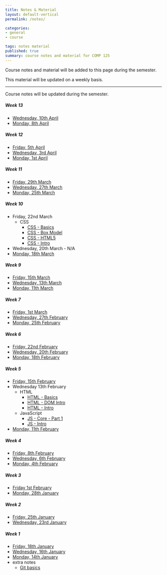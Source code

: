 ```yaml
---
title: Notes & Material
layout: default-vertical
permalink: /notes/

categories:
- general
- course

tags: notes material
published: true
summary: course notes and material for COMP 125
---
```


Course notes and material will be added to this page during the semester.

This material will be updated on a weekly basis.

***

Course notes will be updated during the semester.

<!--
##### Week 15

  * [Final Report Outline](/assets/docs/extras/comp125-final-report-outline-2018.pdf)

##### Week 14

  * [Friday, 20th April](/assets/docs/2018/comp125-week14-fri.pdf)
  * [Wednesday, 18th April](/assets/docs/2018/comp125-week14-wed.pdf)
  * [Monday, 16th April](/assets/docs/2018/comp125-week14-mon.pdf)
-->

##### Week 13

  * [Wednesday, 10th April](/assets/docs/2019/comp125-week13-wed.pdf)
  * [Monday, 8th April](/assets/docs/2019/comp125-week13-mon.pdf)

##### Week 12

  * [Friday, 5th April](/assets/docs/2019/comp125-week12-fri.pdf) 
  * [Wednesday, 3rd April](/assets/docs/2019/comp125-week12-wed.pdf) 
  * [Monday, 1st April](/assets/docs/2019/comp125-week12-mon.pdf)  

##### Week 11

  * [Friday, 29th March](/assets/docs/2019/comp125-week11-fri.pdf)
  * [Wednesday, 27th March](/assets/docs/2019/comp125-week11-wed.pdf)
  * [Monday, 25th March](/assets/docs/2019/comp125-week11-mon.pdf)

##### Week 10

  * Friday, 22nd March
    * CSS
      * [CSS - Basics](/assets/docs/extras/css-basics.pdf)
      * [CSS - Box Model](/assets/docs/extras/css-box-model.pdf)
      * [CSS - HTML5](/assets/docs/extras/css-html5.pdf)
      * [CSS - Intro](/assets/docs/extras/css-intro.pdf)
  * Wednesday, 20th March - N/A
  * [Monday, 18th March](/assets/docs/2019/comp125-week10-mon.pdf)

##### Week 9

  * [Friday, 15th March](/assets/docs/2019/comp125-week9-fri.pdf)
  * [Wednesday, 13th March](/assets/docs/2019/comp125-week9-wed.pdf)
  * [Monday, 11th March](/assets/docs/2019/comp125-week9-mon.pdf)

##### Week 7

  * [Friday, 1st March](/assets/docs/2019/comp125-week7-fri.pdf)
  * [Wednesday, 27th February](/assets/docs/2019/comp125-week7-wed.pdf)
  * [Monday, 25th February](/assets/docs/2019/comp125-week7-mon.pdf)

##### Week 6

  * [Friday, 22nd February](/assets/docs/2019/comp125-week6-fri.pdf) 
  * [Wednesday, 20th February](/assets/docs/2019/comp125-week6-wed.pdf)
  * [Monday, 18th February](/assets/docs/2019/comp125-week6-mon.pdf)

##### Week 5
* [Friday, 15th February](/assets/docs/2019/comp125-week5-fri.pdf)
* Wednesday 13th February
  * HTML
    * [HTML - Basics](/assets/docs/extras/html-basics.pdf)
    * [HTML - DOM Intro](/assets/docs/extras/html-dom-intro.pdf)
    * [HTML - Intro](/assets/docs/extras/html-intro.pdf)
  * JavaScript
    * [JS - Core - Part 1](/assets/docs/extras/js-core-part1.pdf)
    * [JS - Intro](/assets/docs/extras/js-intro.pdf)
* [Monday, 11th February](/assets/docs/2019/comp125-week5-mon.pdf)

##### Week 4

  * [Friday, 8th February](/assets/docs/2019/comp125-week4-fri.pdf)
  * [Wednesday, 6th February](/assets/docs/2019/comp125-week4-wed.pdf)
  * [Monday, 4th February](/assets/docs/2019/comp125-week4-mon.pdf)

##### Week 3

  * [Friday 1st February](/assets/docs/2019/comp125-week3-fri.pdf)
  * [Monday, 28th January](/assets/docs/2019/comp125-week3-mon.pdf)

##### Week 2

  * [Friday, 25th January](/assets/docs/2019/comp125-week2-fri.pdf)
  * [Wednesday, 23rd January](/assets/docs/2019/comp125-week2-wed.pdf)

##### Week 1

  * [Friday, 18th January](/assets/docs/2019/comp125-week1-fri.pdf)
  * [Wednesday, 16th January](/assets/docs/2019/comp125-week1-wed.pdf)
  * [Monday, 14th January](/assets/docs/2019/comp125-week1-mon.pdf)
  * extra notes
    * [Git basics](/assets/docs/extras/git-basics.pdf)